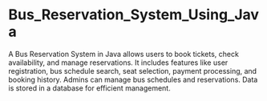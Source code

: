 # Bus_Reservation_System_Using_Java
A Bus Reservation System in Java allows users to book tickets, check availability, and manage reservations. It includes features like user registration, bus schedule search, seat selection, payment processing, and booking history. Admins can manage bus schedules and reservations. Data is stored in a database for efficient management.
